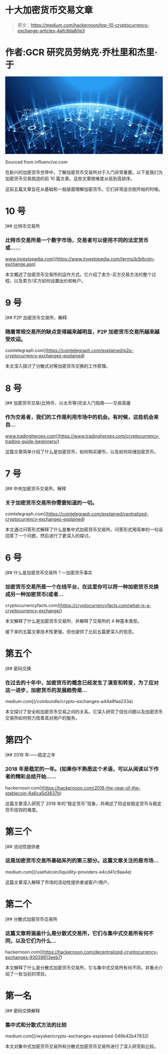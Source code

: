 # 十大加密货币交易文章

> 原文：<https://medium.com/hackernoon/top-10-cryptocurrency-exchange-articles-4afc8da80e3>

# 作者:GCR 研究员劳纳克·乔杜里和杰里·于

![](img/ec7602d64b1667a9e3bd107c4e5757f1.png)

Sourced from influencive.com

在新兴的加密货币世界中，了解加密货币交易所对于入门非常重要。以下是我们为加密货币交易挑选的前 10 篇文章。这些文章按难度从低到高排序。

这前五篇文章旨在从基础和一般层面理解加密货币。它们非常适合刚开始的时候。

# 10 号

[](https://www.investopedia.com/terms/b/bitcoin-exchange.asp) [## 比特币交易所

### 比特币交易所是一个数字市场，交易者可以使用不同的法定货币或……

www.investopedia.com](https://www.investopedia.com/terms/b/bitcoin-exchange.asp) 

本文概述了加密货币交易所的运作方式。它介绍了卖方-买方交易方法的整个过程，以及卖方/买方如何设置出价和帐户。

# 9 号

[](https://cointelegraph.com/explained/p2p-cryptocurrency-exchanges-explained) [## P2P 加密货币交易所，解释

### 随着常规交易所的缺点变得越来越明显，P2P 加密货币交易所越来越受欢迎。

cointelegraph.com](https://cointelegraph.com/explained/p2p-cryptocurrency-exchanges-explained) 

本文深入探讨了分散式对等加密货币交换的工作原理。

# 8 号

[](https://www.tradingheroes.com/cryptocurrency-trading-guide-beginners/) [## 加密货币交易(比特币、以太币等)完全入门指南——交易英雄

### 作为交易者，我们的工作是利用市场中的机会。有时候，这些机会来自…

www.tradingheroes.com](https://www.tradingheroes.com/cryptocurrency-trading-guide-beginners/) 

这篇文章简单介绍了什么是加密货币，如何购买硬币，以及如何存储加密货币。

# 7 号

[](https://cointelegraph.com/explained/centralized-cryptocurrency-exchanges-explained) [## 中央加密货币交易所，解释

### 关于加密货币交易所你需要知道的一切。

cointelegraph.com](https://cointelegraph.com/explained/centralized-cryptocurrency-exchanges-explained) 

本文通过问答形式解释了什么是集中式加密货币交易所，问答形式用简单的一句话回答了一个问题，然后进行了更深入的探讨。

# 6 号

[](https://cryptocurrencyfacts.com/what-is-a-cryptocurrency-exchange/) [## 什么是加密货币交易所？—加密货币事实

### 加密货币交易所是一个在线平台，在这里你可以将一种加密货币兑换成另一种加密货币(或者…

cryptocurrencyfacts.com](https://cryptocurrencyfacts.com/what-is-a-cryptocurrency-exchange/) 

本文解释了什么是加密货币交易所，并解释了交易所的 4 种基本类型。

接下来的五篇文章技术性更强，但也提供了比前五篇更深入的信息。

# 第五个

[](/coinbundle/crypto-exchanges-a44a9faa233a) [## 密码交换

### 在过去的十年中，加密货币的概念已经发生了演变和转变，为了应对这一进步，加密货币的发展趋势是…

medium.com](/coinbundle/crypto-exchanges-a44a9faa233a) 

本文探讨了安全和加密货币交易之间的关系。它深入研究了信任问题以及加密货币交易所如何努力改善其对用户的服务。

# 第四个

[](https://hackernoon.com/2018-the-year-of-the-stablecoin-6a6ca5d3637b) [## 2018 年——稳定之年

### 2018 年是稳定的一年。(如果你不熟悉这个术语，可以从阅读以下作者的精彩总结开始……

hackernoon.com](https://hackernoon.com/2018-the-year-of-the-stablecoin-6a6ca5d3637b) 

这篇文章深入研究了 2018 年的“稳定货币”现象，并阐述了将这些稳定货币与稳定货币挂钩的难度。

# 第三个

[](/usefulcoin/liquidity-providers-e4cd41c9aa4e) [## 流动性提供者

### 这是加密货币交易所基础系列的第三部分。这篇文章关注的是市场…

medium.com](/usefulcoin/liquidity-providers-e4cd41c9aa4e) 

这篇文章深入解释了市场的流动性提供者或客户/用户。

# 第二个

[](https://hackernoon.com/decentralized-cryptocurrency-exchanges-93039613eeb7) [## 分散式加密货币交易所

### 这篇文章将涵盖什么是分散式交易所，它们与集中式交易所有何不同，以及它们为什么…

hackernoon.com](https://hackernoon.com/decentralized-cryptocurrency-exchanges-93039613eeb7) 

本文解释了什么是分散式加密货币交易所，它与集中式交易所有何不同，并重点介绍了一些当前的项目。

# 第一名

[](/wysker/crypto-exchanges-explained-549b42b47832) [## 密码交换解释

### 集中式和分散式方法的比较

medium.com](/wysker/crypto-exchanges-explained-549b42b47832) 

本文对集中式加密货币交易所和分散式加密货币交易所进行了深入研究和比较。